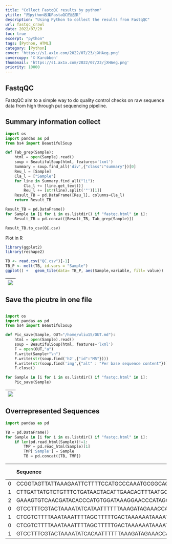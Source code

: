 ```yaml
---
title: "Collect FastqQC results by python"
ytitle: "用python收集FastaQC的结果"
description: "Using Python to collect the results from FastqQC"
url: fastqc_crawl
date: 2022/07/20
toc: true
excerpt: "python"
tags: [Python, HTML]
category: [Python]
cover: 'https://s1.ax1x.com/2022/07/23/jXHAeg.png'
covercopy: '© Karobben'
thumbnail: 'https://s1.ax1x.com/2022/07/23/jXHAeg.png'
priority: 10000
---
```


## FastqQC
FastqQC aim to a simple way to do quality control checks on raw sequence data from high through put sequencing pipeline.

## Summary information collect

```python
import os
import pandas as pd
from bs4 import BeautifulSoup

def Tab_grep(Sample):
    html = open(Sample).read()
    soup = BeautifulSoup(html, features='lxml')
    Summary = soup.find_all('div',{"class":"summary"})[0]
    Reu_l = [Sample]
    Cla_l = ["Sample"]
    for line in Summary.find_all("li"):
        Cla_l += [line.get_text()]
        Reu_l += [str(line).split('"')[1]]
    Result_TB = pd.DataFrame([Reu_l], columns=Cla_l)
    return Result_TB

Result_TB = pd.DataFrame()
for Sample in [i for i in os.listdir() if "fastqc.html" in i]:
    Result_TB = pd.concat([Result_TB, Tab_grep(Sample)])

Result_TB.to_csv(QC.csv)
```

Plot in R

```r
library(ggplot2)
library(reshape2)

TB <- read.csv("QC.csv")[-1]
TB_P <- melt(TB, id.vars = "Sample")
ggplot() +   geom_tile(data= TB_P, aes(Sample,variable, fill= value))
```

|![](https://s1.ax1x.com/2022/07/24/jXH3mF.png)|
|:-:|

## Save the picutre in one file

```python

import os
import pandas as pd
from bs4 import BeautifulSoup

def Pic_save(Sample, OUT="/home/wliu15/OUT.md"):
    html = open(Sample).read()
    soup = BeautifulSoup(html, features='lxml')
    F = open(OUT,"a")
    F.write(Sample+"\n")
    F.write(str(soup.find('h2',{"id":"M5"})))
    F.write(str(soup.find('img',{"alt" : "Per base sequence content"})))
    F.close()

for Sample in [i for i in os.listdir() if "fastqc.html" in i]:
    Pic_save(Sample)
```

|![](https://s1.ax1x.com/2022/07/24/jXHGTJ.png)|
|:-:|

## Overrepresented Sequences

```python
import pandas as pd

TB = pd.DataFrame()
for Sample in [i for i in os.listdir() if "fastqc.html" in i]:
    if len(pd.read_html(Sample))!=1:
        TMP = pd.read_html(Sample)[1]
        TMP['Sample'] = Sample
        TB = pd.concat([TB, TMP])
```

||Sequence|Count|Percentage|Possible Source|Sample
|:-|:-|:-|:-|:-|:-
0|CCGGTAGTTATTAAAGAATTCTTTTCCATGCCCAAATGCGGCACGTACTC|33857|0.178685926|No Hit|S41_L002_R2_001_fastqc.html
1|CTTGATTATGTCTGTTTCTGATAACTACATTGAACACTTTAATGCTGTTA|26767|0.141267276|No Hit|S41_L002_R2_001_fastqc.html
2|GAAAGTGTCAACGATACACCCATGTGGATAAAGGAACCCATAGCCTTTAA|19126|0.100940633|No Hit|S41_L002_R2_001_fastqc.html
0|GTCCTTTCGTACTAAAATATCATAATTTTTTAAAGATAGAAACCAACCTG|24695|0.145008391|No Hit|S15_L002_R2_001_fastqc.html
1|CTCGTCTTTTAAATAAATTTTAGCTTTTTGACTAAAAAATAAAATTCTAT|17359|0.101931592|No Hit|S15_L002_R2_001_fastqc.html
0|CTCGTCTTTTAAATAAATTTTAGCTTTTTGACTAAAAAATAAAATTCTAT|19353|0.111227104|No Hit|S44_L002_R2_001_fastqc.html
1|GTCCTTTCGTACTAAAATATCACAATTTTTTAAAGATAGAAACCAACCTG|18903|0.108640828|No Hit|S44_L002_R2_001_fastqc.html
